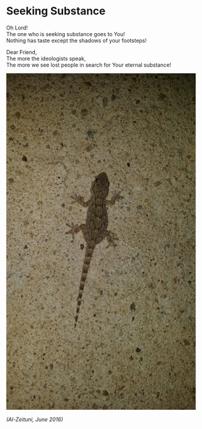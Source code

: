 # Seeking Substance

Oh Lord!<br />
The one who is seeking substance goes to You!<br />
Nothing has taste except the shadows of your footsteps!

Dear Friend,<br />
The more the ideologists speak,<br />
The more we see lost people in search for Your eternal substance!

![Gecko](../images/gecko.jpeg)

*(Al-Zeituni, June 2016)*